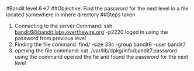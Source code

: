 #Bandit level 6->7
##Objective: Find the password for the next level in a file located somewhere in inhere directory
##Steps taken
1. Connecting to the server
   Command: ssh bandit6@bandit.labs.overthewire.org -p2220
   loged in using the password from previous level
2. Finding the file 
   command: find/ -size 33c -group bandit6 -user bandit7
3. opening the file
   command: cat ./var/lib/dpkg/info/bandit7.password
   using the command opened the fie and found the password for the next level
